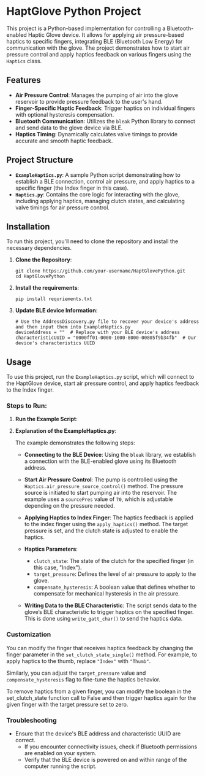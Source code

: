 # HaptGlove Python Project

This project is a Python-based implementation for controlling a Bluetooth-enabled Haptic Glove device. It allows for applying air pressure-based haptics to specific fingers, integrating BLE (Bluetooth Low Energy) for communication with the glove. The project demonstrates how to start air pressure control and apply haptics feedback on various fingers using the `Haptics` class.

## Features

- **Air Pressure Control**: Manages the pumping of air into the glove reservoir to provide pressure feedback to the user's hand.
- **Finger-Specific Haptic Feedback**: Trigger haptics on individual fingers with optional hysteresis compensation.
- **Bluetooth Communication**: Utilizes the `bleak` Python library to connect and send data to the glove device via BLE.
- **Haptics Timing**: Dynamically calculates valve timings to provide accurate and smooth haptic feedback.

## Project Structure

- **`ExampleHaptics.py`**: A sample Python script demonstrating how to establish a BLE connection, control air pressure, and apply haptics to a specific finger (the Index finger in this case).
- **`Haptics.py`**: Contains the core logic for interacting with the glove, including applying haptics, managing clutch states, and calculating valve timings for air pressure control.
  
## Installation

To run this project, you'll need to clone the repository and install the necessary dependencies.

1. **Clone the Repository**:
   ```
   git clone https://github.com/your-username/HaptGlovePython.git
   cd HaptGlovePython
   ```
2. **Install the requirements**:
    ```
    pip install requriements.txt
3. **Update BLE device Information**:
    ```
    # Use the AddressDiscovery.py file to recover your device's address and then input them into ExampleHaptics.py
   deviceAddress = ""  # Replace with your BLE device's address
    characteristicUUID = "0000ff01-0000-1000-8000-00805f9b34fb"  # Our device's characteristics UUID
   
## Usage

To use this project, run the `ExampleHaptics.py` script, which will connect to the HaptGlove device, start air pressure control, and apply haptics feedback to the Index finger.

### Steps to Run:

1. **Run the Example Script**:


2. **Explanation of the ExampleHaptics.py**:

    The example demonstrates the following steps:

   - **Connecting to the BLE Device**:
     Using the `bleak` library, we establish a connection with the BLE-enabled glove using its Bluetooth address.

   - **Start Air Pressure Control**:
     The pump is controlled using the `Haptics.air_pressure_source_control()` method. The pressure source is initiated to start pumping air into the reservoir. The example uses a `sourcePres` value of `70`, which is adjustable depending on the pressure needed.

   - **Applying Haptics to Index Finger**:
     The haptics feedback is applied to the index finger using the `apply_haptics()` method. The target pressure is set, and the clutch state is adjusted to enable the haptics.

   - **Haptics Parameters**:
     - `clutch_state`: The state of the clutch for the specified finger (in this case, "Index").
     - `target_pressure`: Defines the level of air pressure to apply to the glove.
     - `compensate_hysteresis`: A boolean value that defines whether to compensate for mechanical hysteresis in the air pressure.

   - **Writing Data to the BLE Characteristic**:
     The script sends data to the glove’s BLE characteristic to trigger haptics on the specified finger. This is done using `write_gatt_char()` to send the haptics data.

### Customization

You can modify the finger that receives haptics feedback by changing the finger parameter in the `set_clutch_state_single()` method. For example, to apply haptics to the thumb, replace `"Index"` with `"Thumb"`.

Similarly, you can adjust the `target_pressure` value and `compensate_hysteresis` flag to fine-tune the haptics behavior.

To remove haptics from a given finger,
you can modify the boolean in the
set_clutch_state function call to False
and then trigger haptics again for the given finger with the target pressure set to zero.

### Troubleshooting

- Ensure that the device's BLE address and characteristic UUID are correct.
  - If you encounter connectivity issues, check if Bluetooth permissions are enabled on your system.
  - Verify that the BLE device is powered on and within range of the computer running the script.
